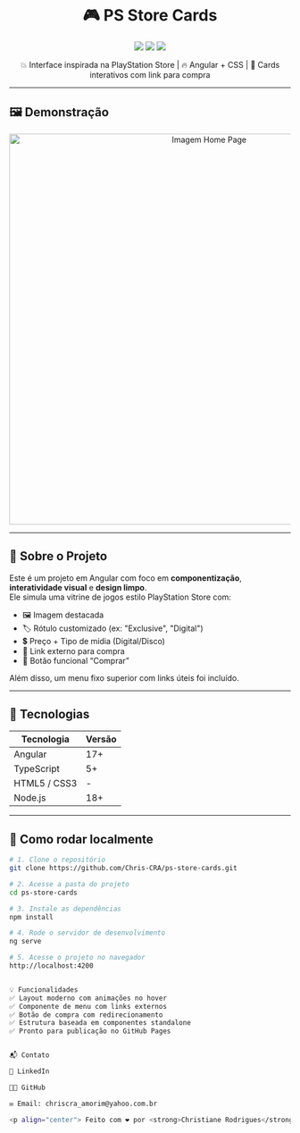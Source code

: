 <h1 align="center">
🎮 PS Store Cards
</h1>

<p align="center">
  <img src="https://img.shields.io/badge/Angular-17-red?logo=angular&style=for-the-badge" />
  <img src="https://img.shields.io/badge/Status-Em%20Desenvolvimento-yellow?style=for-the-badge" />
  <img src="https://img.shields.io/badge/License-MIT-blue?style=for-the-badge" />
</p>

<p align="center">
  💥 Interface inspirada na PlayStation Store | 🔥 Angular + CSS | 🛒 Cards interativos com link para compra
</p>

---

## 🖼️ Demonstração

<div align="center">
  <img src="assets/demo.png" alt="Imagem Home Page" width="700px"/>
</div>

---

## 📌 Sobre o Projeto

Este é um projeto em Angular com foco em **componentização**, **interatividade visual** e **design limpo**.  
Ele simula uma vitrine de jogos estilo PlayStation Store com:

- 🖼️ Imagem destacada
- 🏷️ Rótulo customizado (ex: "Exclusive", "Digital")
- 💲 Preço + Tipo de mídia (Digital/Disco)
- 🔗 Link externo para compra
- 🛒 Botão funcional “Comprar”

Além disso, um menu fixo superior com links úteis foi incluído.

---

## 🧪 Tecnologias

| Tecnologia   | Versão |
|--------------|--------|
| Angular      | 17+    |
| TypeScript   | 5+     |
| HTML5 / CSS3 | -      |
| Node.js      | 18+    |

---

## 🚀 Como rodar localmente

```bash
# 1. Clone o repositório
git clone https://github.com/Chris-CRA/ps-store-cards.git

# 2. Acesse a pasta do projeto
cd ps-store-cards

# 3. Instale as dependências
npm install

# 4. Rode o servidor de desenvolvimento
ng serve

# 5. Acesse o projeto no navegador
http://localhost:4200


💡 Funcionalidades
✅ Layout moderno com animações no hover
✅ Componente de menu com links externos
✅ Botão de compra com redirecionamento
✅ Estrutura baseada em componentes standalone
✅ Pronto para publicação no GitHub Pages


📬 Contato

💼 LinkedIn

🧑‍💻 GitHub

✉️ Email: chriscra_amorim@yahoo.com.br

<p align="center"> Feito com ❤️ por <strong>Christiane Rodrigues</strong> </p> ```

